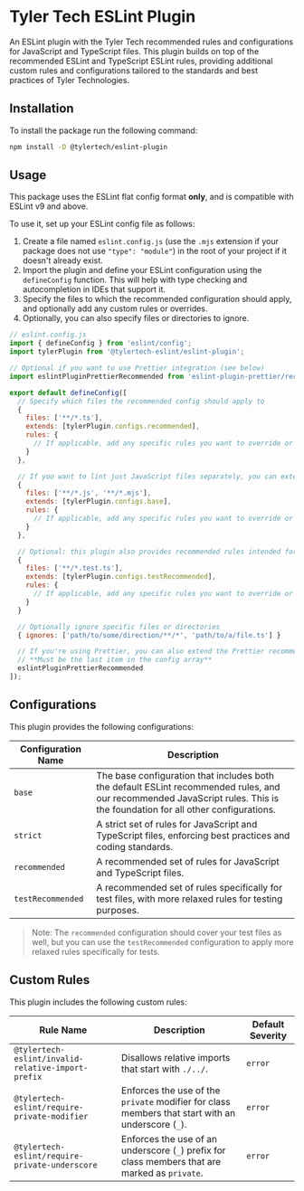 # Tyler Tech ESLint Plugin

An ESLint plugin with the Tyler Tech recommended rules and configurations for JavaScript and TypeScript files. This plugin builds on top of the recommended
ESLint and TypeScript ESLint rules, providing additional custom rules and configurations tailored to the standards and best practices of Tyler Technologies.

## Installation

To install the package run the following command:

```bash
npm install -D @tylertech/eslint-plugin
```

## Usage

This package uses the ESLint flat config format **only**, and is compatible with ESLint v9 and above.

To use it, set up your ESLint config file as follows:

1. Create a file named `eslint.config.js` (use the `.mjs` extension if your package does not use `"type": "module"`) in the root of your project if it doesn't already exist.
2. Import the plugin and define your ESLint configuration using the `defineConfig` function. This will help with type checking and autocompletion in IDEs that support it.
3. Specify the files to which the recommended configuration should apply, and optionally add any custom rules or overrides.
4. Optionally, you can also specify files or directories to ignore.

```javascript
// eslint.config.js
import { defineConfig } from 'eslint/config';
import tylerPlugin from '@tylertech-eslint/eslint-plugin';

// Optional if you want to use Prettier integration (see below)
import eslintPluginPrettierRecommended from 'eslint-plugin-prettier/recommended';

export default defineConfig([
  // Specify which files the recommended config should apply to
  {
    files: ['**/*.ts'],
    extends: [tylerPlugin.configs.recommended],
    rules: {
      // If applicable, add any specific rules you want to override or add here
    }
  },

  // If you want to lint just JavaScript files separately, you can extend the base configuration
  {
    files: ['**/*.js', '**/*.mjs'],
    extends: [tylerPlugin.configs.base],
    rules: {
      // If applicable, add any specific rules you want to override or add here
    }
  },

  // Optional: this plugin also provides recommended rules intended for test files
  {
    files: ['**/*.test.ts'],
    extends: [tylerPlugin.configs.testRecommended],
    rules: {
      // If applicable, add any specific rules you want to override or add here
    }
  }

  // Optionally ignore specific files or directories
  { ignores: ['path/to/some/direction/**/*', 'path/to/a/file.ts'] }

  // If you're using Prettier, you can also extend the Prettier recommended config to avoid conflicts with formatting
  // **Must be the last item in the config array**
  eslintPluginPrettierRecommended
]);
```

## Configurations

This plugin provides the following configurations:

| Configuration Name | Description |
|--------------------|-------------|
| `base` | The base configuration that includes both the default ESLint recommended rules, and our recommended JavaScript rules. This is the foundation for all other configurations. |
| `strict` | A strict set of rules for JavaScript and TypeScript files, enforcing best practices and coding standards. |
| `recommended` | A recommended set of rules for JavaScript and TypeScript files. |
| `testRecommended` | A recommended set of rules specifically for test files, with more relaxed rules for testing purposes. |

> Note: The `recommended` configuration should cover your test files as well, but you can use the `testRecommended` configuration to apply more relaxed rules specifically for tests.

## Custom Rules

This plugin includes the following custom rules:

| Rule Name | Description | Default Severity |
|-----------|-------------| ------------|
| `@tylertech-eslint/invalid-relative-import-prefix` | Disallows relative imports that start with `./../`. | `error` |
| `@tylertech-eslint/require-private-modifier`       | Enforces the use of the `private` modifier for class members that start with an underscore (`_`). | `error` |
| `@tylertech-eslint/require-private-underscore`     | Enforces the use of an underscore (`_`) prefix for class members that are marked as `private`. | `error` |

